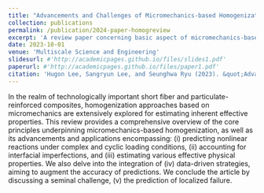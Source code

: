 ```yaml
---
title: "Advancements and Challenges of Micromechanics-based Homogenization for the Short Fiber Reinforced Composites"
collection: publications
permalink: /publication/2024-paper-homogreview
excerpt: 'A review paper concerning basic aspect of micromechanics-based homogenization theories, especially the Eshelby-type theories which are suitable for short fiber reinforced plastics.'
date: 2023-10-01
venue: 'Multiscale Science and Engineering'
slidesurl: #'http://academicpages.github.io/files/slides1.pdf'
paperurl: #'http://academicpages.github.io/files/paper1.pdf'
citation: 'Hugon Lee, Sangryun Lee, and Seunghwa Ryu (2023). &quot;Advancements and Challenges of Micromechanics-based Homogenization for the Short Fiber Reinforced Composites.&quot; <i>Multiscale Science and Engineering</i>. 5(3). 133-146'
---
```


In the realm of technologically important short fiber and particulate-reinforced composites, homogenization approaches based on micromechanics are extensively explored for estimating inherent effective properties. This review provides a comprehensive overview of the core principles underpinning micromechanics-based homogenization, as well as its advancements and applications encompassing: (i) predicting nonlinear reactions under complex and cyclic loading conditions, (ii) accounting for interfacial imperfections, and (iii) estimating various effective physical properties. We also delve into the integration of (iv) data-driven strategies, aiming to augment the accuracy of predictions. We conclude the article by discussing a seminal challenge, (v) the prediction of localized failure.